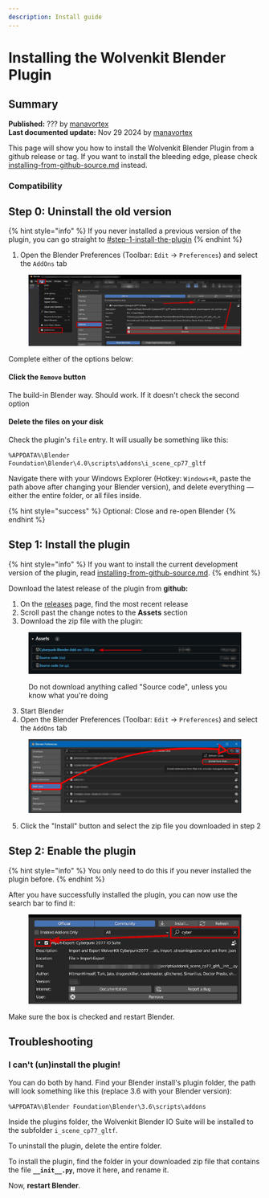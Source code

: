 ```yaml
---
description: Install guide
---
```


# Installing the Wolvenkit Blender Plugin

## Summary

**Published:** ??? by [manavortex](https://app.gitbook.com/u/NfZBoxGegfUqB33J9HXuCs6PVaC3 "mention")\
**Last documented update:** Nov 29 2024 by [manavortex](https://app.gitbook.com/u/NfZBoxGegfUqB33J9HXuCs6PVaC3 "mention")

This page will show you how to install the Wolvenkit Blender Plugin from a github release or tag. If you want to install the bleeding edge, please check [installing-from-github-source.md](installing-from-github-source.md "mention") instead.

### Compatibility

## Step 0: Uninstall the old version

{% hint style="info" %}
If you never installed a previous version of the plugin, you can go straight to [#step-1-install-the-plugin](./#step-1-install-the-plugin "mention")
{% endhint %}

1. Open the Blender Preferences (Toolbar: `Edit` -> `Preferences`) and select the `AddOns` tab

<figure><img src="../../../../.gitbook/assets/blender_plugin_uninstall.png" alt=""><figcaption></figcaption></figure>

Complete either of the options below:

#### Click the  `Remove` button

The build-in Blender way. Should work. If it doesn't check the second option

#### Delete the files on your disk

Check the plugin's `file` entry. It will usually be something like this:

```
%APPDATA%\Blender Foundation\Blender\4.0\scripts\addons\i_scene_cp77_gltf
```

Navigate there with your Windows Explorer (Hotkey: `Windows+R`, paste the path above after changing your Blender version), and delete everything — either the entire folder, or all files inside.

{% hint style="success" %}
Optional: Close and re-open Blender
{% endhint %}

## Step 1: Install the plugin

{% hint style="info" %}
If you want to install the current development version of the plugin, read [installing-from-github-source.md](installing-from-github-source.md "mention").&#x20;
{% endhint %}

Download the latest release of the plugin from **github:**&#x20;

1. On the [releases](https://github.com/WolvenKit/Cyberpunk-Blender-add-on/releases) page, find the most recent release
2. Scroll past the change notes to the **Assets** section
3. Download the zip file with the plugin:

<figure><img src="../../../../.gitbook/assets/blender_plugin_download.png" alt=""><figcaption><p>Do not download anything called "Source code", unless you know what you're doing</p></figcaption></figure>

3. Start Blender
4. Open the Blender Preferences (Toolbar: `Edit` -> `Preferences`) and select the `AddOns` tab

<figure><img src="../../../../.gitbook/assets/blender_plugin_install..png" alt=""><figcaption></figcaption></figure>

5. Click the "Install" button and select the zip file you downloaded in step 2

## Step 2: Enable the plugin

{% hint style="info" %}
You only need to do this if you never installed the plugin before.
{% endhint %}

After you have successfully installed the plugin, you can now use the search bar to find it:

<figure><img src="../../../../.gitbook/assets/blender_plugin_enable.png" alt=""><figcaption></figcaption></figure>

Make sure the box is checked and restart Blender.

## Troubleshooting

### I can't (un)install the plugin!

You can do both by hand. Find your Blender install's plugin folder, the path will look something like this (replace 3.6 with your Blender version):

```
%APPDATA%\Blender Foundation\Blender\3.6\scripts\addons
```

Inside the plugins folder, the Wolvenkit Blender IO Suite will be installed to the subfolder `i_scene_cp77_gltf`.

To uninstall the plugin, delete the entire folder.

To install the plugin, find the folder in your downloaded zip file that contains the file **`__init__.py`**, move it here, and rename it.

Now, **restart Blender**.



